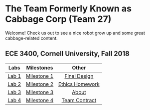 # The Team Formerly Known as Cabbage Corp (Team 27)

Welcome! Check us out to see a nice robot grow up and some great cabbage-related content. 

## ECE 3400, Cornell University, Fall 2018

| Labs          |Milestones     |Other    |
|:-------------:|:-------------:|:-------:|
| [Lab 1](./Lab1.md) | [Milestone 1](./Milestone1.md) | [Final Design](./final.md)|
| [Lab 2](./lab2.md) | [Milestone 2](./Milestone2.md) | [Ethics Homework](./ethics.md)|
| [Lab 3](./Lab3.md) | [Milestone 3](./Milestone3.md) | [About](./about.md)|
| [Lab 4](./Lab4.md) | [Milestone 4](./Milestone4.md) | [Team Contract](./teamContract.md)|

